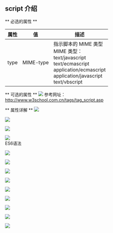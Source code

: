 ## script 介绍

** 必选的属性 **

|属性	|值	|描述|
| - | - | - |
|type |	MIME-type |	指示脚本的 MIME 类型 <br/>MIME 类型：<br/>text/javascript  <br/>text/ecmascript  <br/>application/ecmascript  <br/>application/javascript  <br/>text/vbscript  

** 可选的属性 **
![](assets/html/images/script1.png)
参考网址：http://www.w3school.com.cn/tags/tag_script.asp

** 属性详解 **
![](assets/html/images/script2.png)

![](assets/html/images/script11.png)

![](assets/html/images/script14.png)

![](assets/html/images/script12.png)  
ES6语法

![](assets/html/images/script13.png)  

![](assets/html/images/script3.png)

![](assets/html/images/script4.png)

![](assets/html/images/script5.png)

![](assets/html/images/script6.png)

![](assets/html/images/script7.png)

![](assets/html/images/script8.png)

![](assets/html/images/script9.png)

![](assets/html/images/script10.png)
